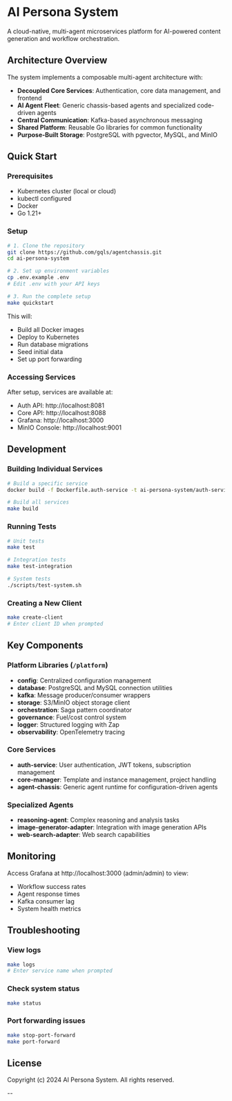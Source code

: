 
# AI Persona System

A cloud-native, multi-agent microservices platform for AI-powered content generation and workflow orchestration.

## Architecture Overview

The system implements a composable multi-agent architecture with:
- **Decoupled Core Services**: Authentication, core data management, and frontend
- **AI Agent Fleet**: Generic chassis-based agents and specialized code-driven agents
- **Central Communication**: Kafka-based asynchronous messaging
- **Shared Platform**: Reusable Go libraries for common functionality
- **Purpose-Built Storage**: PostgreSQL with pgvector, MySQL, and MinIO

## Quick Start

### Prerequisites
- Kubernetes cluster (local or cloud)
- kubectl configured
- Docker
- Go 1.21+

### Setup
```bash
# 1. Clone the repository
git clone https://github.com/gqls/agentchassis.git
cd ai-persona-system

# 2. Set up environment variables
cp .env.example .env
# Edit .env with your API keys

# 3. Run the complete setup
make quickstart
```

This will:
- Build all Docker images
- Deploy to Kubernetes
- Run database migrations
- Seed initial data
- Set up port forwarding

### Accessing Services
After setup, services are available at:
- Auth API: http://localhost:8081
- Core API: http://localhost:8088
- Grafana: http://localhost:3000
- MinIO Console: http://localhost:9001

## Development

### Building Individual Services
```bash
# Build a specific service
docker build -f Dockerfile.auth-service -t ai-persona-system/auth-service:latest .

# Build all services
make build
```

### Running Tests
```bash
# Unit tests
make test

# Integration tests
make test-integration

# System tests
./scripts/test-system.sh
```

### Creating a New Client
```bash
make create-client
# Enter client ID when prompted
```

## Key Components

### Platform Libraries (`/platform`)
- **config**: Centralized configuration management
- **database**: PostgreSQL and MySQL connection utilities
- **kafka**: Message producer/consumer wrappers
- **storage**: S3/MinIO object storage client
- **orchestration**: Saga pattern coordinator
- **governance**: Fuel/cost control system
- **logger**: Structured logging with Zap
- **observability**: OpenTelemetry tracing

### Core Services
- **auth-service**: User authentication, JWT tokens, subscription management
- **core-manager**: Template and instance management, project handling
- **agent-chassis**: Generic agent runtime for configuration-driven agents

### Specialized Agents
- **reasoning-agent**: Complex reasoning and analysis tasks
- **image-generator-adapter**: Integration with image generation APIs
- **web-search-adapter**: Web search capabilities

## Monitoring

Access Grafana at http://localhost:3000 (admin/admin) to view:
- Workflow success rates
- Agent response times
- Kafka consumer lag
- System health metrics

## Troubleshooting

### View logs
```bash
make logs
# Enter service name when prompted
```

### Check system status
```bash
make status
```

### Port forwarding issues
```bash
make stop-port-forward
make port-forward
```

## License

Copyright (c) 2024 AI Persona System. All rights reserved.

--



